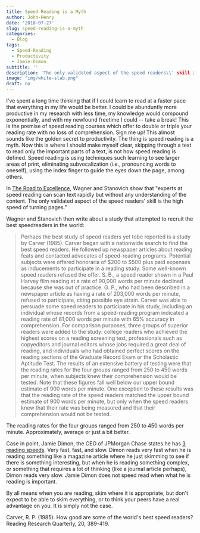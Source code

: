 ```yaml
---
title: Speed Reading is a Myth
author: John-Henry
date: '2018-07-27'
slug: speed-reading-is-a-myth
categories:
  - Blog
tags:
  - Speed-Reading
  - Productivity
  - Jamie-Dimon
subtitle: ''
description: 'The only validated aspect of the speed readers\\' skill is the high speed of turning pages'
image: "img/white-slab.png"
draft: no
---
```


I've spent a long time thinking that if I could learn to read at a faster pace that everything in my life would be better. I could be abunduntly more productive in my research with less time, my knowledge would compound exponentially, and with my newfound freetime I could -- take a break! This is the premise of speed reading courses which offer to double or triple your reading rate with no loss of comprehension. Sign me up! This almost sounds like the golden secret to productivity. The thing is speed reading is a myth. Now this is where I should make myself clear, skipping through a text to read only the important parts of a text, is not how speed reading is defined. Speed reading is using techniques such learning to see larger areas of print, eliminating subvocalization (i.e., pronouncing words to oneself), using the index finger to guide the eyes down the page, among others.

In [The Road to Excellence](https://www.amazon.com/Road-Excellence-Acquisition-Performance-Sciences/dp/0805822321), Wagner and Stanovich show that "experts at speed reading can scan text rapidly but without any understanding of the content. The only validated aspect of the speed readers' skill is the high speed of turning pages."

Wagner and Stanovich then write about a study that attempted to recruit the best speedreaders in the world:

> Perhaps the best study of speed readers yet tobe reported is a study by
Carver (1985). Carver began with a nationwide search to find the best speed
readers. He followed up newspaper articles about reading feats and contacted
advocates of speed-reading programs. Potential subjects were
offered honoraria of $200 to $500 plus paid expenses as inducements to
participate in a reading study. Some well-known speed readers refused the
offer. S. B., a speed reader shown in a Paul Harvey film reading at a rate of
90,000 words per minute declined because she was out of practice. G. P.,
who had been described in a newspaper article as having a rate of 203,000
words per minute, refused to participate, citing possible eye strain.
Carver was able to persuade some speed readers to participate in his
study, including an individual whose records from a speed-reading program
indicated a reading rate of 81,000 words per minute with 65%
accuracy in comprehension. For comparison purposes, three groups of
superior readers were added to the study: college readers who achieved the
highest scores on a reading screening test, professionals such as copyeditors
and journal editors whose jobs required a great deal of reading, and
individuals who had obtained perfect scores on the reading sections of the
Graduate Record Exam or the Scholastic Aptitude Test.
The results of an extensive battery of testing were that the reading rates
for the four groups ranged from 250 to 450 words per minute, when subjects
knew their comprehension would be tested. Note that these figures fall well
below our upper bound estimate of 900 words per minute. One exception
to these results was that the reading rate of the speed readers matched the
upper bound estimate of 900 words per minute, but only when the speed
readers knew that their rate was being measured and that their comprehension
would not be tested.

The reading rates for the four groups ranged from 250 to 450 words per minute. Approximately, average or just a bit better.

Case in point, Jamie Dimon, the CEO of JPMorgan Chase states he has [3 reading speeds](https://youtu.be/IyEadGANbgM?t=37m14s). Very fast, fast, and slow. Dimon reads very fast when he is reading something like a magazine article where he just skimming to see if there is something interesting, but when he is reading something complex, or something that requires a lot of thinking (like a journal article perhaps), Dimon reads very slow. Jamie Dimon does not speed read when what he is reading is important.

By all means when you are reading, skim where it is appropriate, but don't expect to be able to skim everything, or to think your peers have a real advantage on you. It is simply not the case.

Carver, R. P. (1985). How good are some of the world's best speed readers? Reading Research Quarterly, 20, 389-419.
